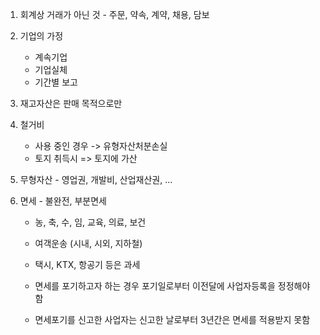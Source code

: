 1. 회계상 거래가 아닌 것 - 주문, 약속, 계약, 채용, 담보

2. 기업의 가정
    - 계속기업
    - 기업실체
    - 기간별 보고

3. 재고자산은 판매 목적으로만

4. 철거비
    - 사용 중인 경우 -> 유형자산처분손실
    - 토지 취득시 => 토지에 가산

5. 무형자산 - 영업권, 개발비, 산업재산권, ...


6. 면세 - 불완전, 부분면세

    - 농, 축, 수, 임, 교육, 의료, 보건
    - 여객운송 (시내, 시외, 지하철)
    - 택시, KTX, 항공기 등은 과세

    - 면세를 포기하고자 하는 경우 포기일로부터 이전달에 사업자등록을 정정해야 함
    
    - 면세포기를 신고한 사업자는 신고한 날로부터 3년간은 면세를 적용받지 못함
